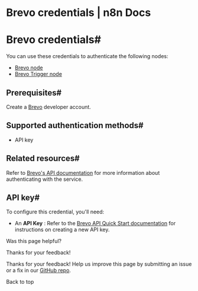 # Brevo credentials | n8n Docs

[ ](https://github.com/n8n-io/n8n-docs/edit/main/docs/integrations/builtin/credentials/brevo.md "Edit this page")

# Brevo credentials#

You can use these credentials to authenticate the following nodes:

  * [Brevo node](../../app-nodes/n8n-nodes-base.brevo/)
  * [Brevo Trigger node](../../trigger-nodes/n8n-nodes-base.brevotrigger/)

## Prerequisites#

Create a [Brevo](https://www.brevo.com/) developer account.

## Supported authentication methods#

  * API key

## Related resources#

Refer to [Brevo's API documentation](https://developers.brevo.com/reference/getting-started-1) for more information about authenticating with the service.

## API key#

To configure this credential, you'll need:

  * An **API Key** : Refer to the [Brevo API Quick Start documentation](https://developers.brevo.com/docs/getting-started#quick-start) for instructions on creating a new API key.

Was this page helpful? 

Thanks for your feedback! 

Thanks for your feedback! Help us improve this page by submitting an issue or a fix in our [GitHub repo](https://github.com/n8n-io/n8n-docs). 

Back to top